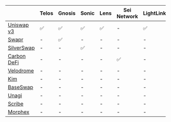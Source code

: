|                                         | Telos | Gnosis | Sonic | Lens | Sei Network | LightLink | Swell | Base | Hemi | Taiko | Scroll | Lumia |
| --------------------------------------- | ----- | ------ | ----- | ---- | ----------- | --------- | ----- | ---- | ---- | ----- | ------ | ----- |
| [Uniswap v3](https://app.uniswap.org/)  | ✅    | ✅     | ✅    | ✅   | -           | ✅        | -     | ✅   | ✅   | ✅    | ✅     | -     |
| [Swapr](https://swapr.eth.link/)        | -     | ✅     | -     | -    | -           | -         | -     | -    | -    | -     | -      | -     |
| [SilverSwap](https://silverswap.io/)    | -     | -      | ✅    | -    | -           | -         | -     | -    | -    | -     | -      | -     |
| [Carbon DeFi](https://carbondefi.xyz/)  | -     | -      | -     | -    | ✅          | -         | -     | -    | -    | -     | -      | -     |
| [Velodrome](https://velodrome.finance/) | -     | -      | -     | -    | -           | -         | ✅    | -    | -    | -     | -      | -     |
| [Kim](https://www.kim.exchange)         | -     | -      | -     | -    | -           | -         | -     | ✅   | -    | -     | -      | -     |
| [BaseSwap](https://baseswap.fi/)        | -     | -      | -     | -    | -           | -         | -     | ✅   | -    | -     | -      | -     |
| [Unagi](https://unagiswap.xyz/)         | -     | -      | -     | -    | -           | -         | -     | -    | -    | ✅    | -      | -     |
| [Scribe](https://scribe.exchange)       | -     | -      | -     | -    | -           | -         | -     | -    | -    | -     | ✅     | -     |
| [Morphex](https://morphex.exchange/)    | -     | -      | -     | -    | -           | -         | -     | -    | -    | -     | -      | ✅    |
